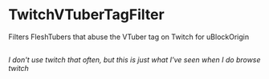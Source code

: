 # TwitchVTuberTagFilter
Filters FleshTubers that abuse the VTuber tag on Twitch for uBlockOrigin  
## 
*I don't use twitch that often, but this is just what I've seen when I do browse twitch*
